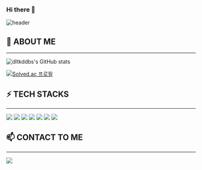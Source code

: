 ### Hi there 👋

<!--
**dltkddbs/dltkddbs** is a ✨ _special_ ✨ repository because its `README.md` (this file) appears on your GitHub profile.

Here are some ideas to get you started:

- 🔭 I’m currently working on ...
- 🌱 I’m currently learning ...
- 👯 I’m looking to collaborate on ...
- 🤔 I’m looking for help with ...
- 💬 Ask me about ...
- 📫 How to reach me: ...
- 😄 Pronouns: ...
- ⚡ Fun fact: ...
-->

![header](https://capsule-render.vercel.app/api?type=waving&color=gradient&customColorList=0,2,2,5,30&height=300&section=header&text=BingHub&fontSize=80)



## 💬 ABOUT ME

<hr />  

![dltkddbs's GitHub stats](https://github-readme-stats.vercel.app/api?username=dltkddbs&show_icons=true&theme=dracula)

[![Solved.ac 프로필](http://mazassumnida.wtf/api/v2/generate_badge?boj=2014136088)](https://solved.ac/profile/2014136088)




## ⚡ TECH STACKS

<hr />   

<img src="https://img.shields.io/badge/Java-007396?style=for-the-badge&logo=Java&logoColor=white">
<img src="https://img.shields.io/badge/Docker-2496ED?style=for-the-badge&logo=Docker&logoColor=white">
<img src="https://img.shields.io/badge/Spring Boot-6DB33F?style=for-the-badge&logo=Spring Boot&logoColor=white">
<img src="https://img.shields.io/badge/MySQL-4479A1?style=for-the-badge&logo=MySQL&logoColor=white">
<img src="https://img.shields.io/badge/Vue.js-4FC08D?style=for-the-badge&logo=Vue.js&logoColor=white">
<img src="https://img.shields.io/badge/Amazon AWS-232F3E?style=for-the-badge&logo=Amazon AWS&logoColor=white">
<img src="https://img.shields.io/badge/JavaScript-F7DF1E?style=for-the-badge&logo=JavaScript&logoColor=white">




## 📫 CONTACT TO ME

<hr />

<a href="mailto:zlflshdh84@gmail.com" target="_blank"><img src="https://img.shields.io/badge/Gmail-EA4335?style=flat-square&logoGmail&logoColor=white" ></a>




